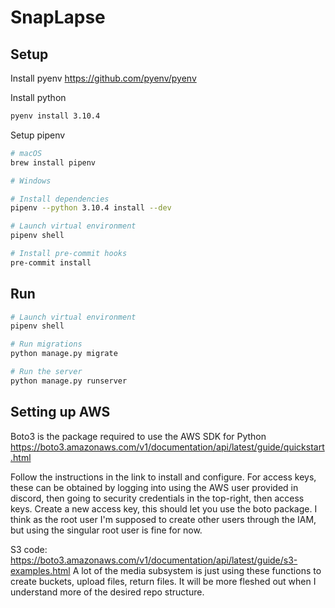 # SnapLapse

## Setup
Install pyenv
https://github.com/pyenv/pyenv

Install python
```sh
pyenv install 3.10.4
```

Setup pipenv
```sh
# macOS
brew install pipenv

# Windows

# Install dependencies
pipenv --python 3.10.4 install --dev

# Launch virtual environment
pipenv shell

# Install pre-commit hooks
pre-commit install
```

## Run
```sh
# Launch virtual environment
pipenv shell

# Run migrations
python manage.py migrate

# Run the server
python manage.py runserver
```

## Setting up AWS
Boto3 is the package required to use the AWS SDK for Python
https://boto3.amazonaws.com/v1/documentation/api/latest/guide/quickstart.html

Follow the instructions in the link to install and configure.
For access keys, these can be obtained by logging into using the AWS user provided in discord, then going to security credentials in the top-right, then access keys.
Create a new access key, this should let you use the boto package.
I think as the root user I'm supposed to create other users through the IAM, but using the singular root user is fine for now.

S3 code:
https://boto3.amazonaws.com/v1/documentation/api/latest/guide/s3-examples.html
A lot of the media subsystem is just using these functions to create buckets, upload files, return files.
It will be more fleshed out when I understand more of the desired repo structure.
